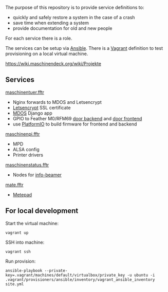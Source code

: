 

The purpose of this repository is to provide service definitions to:

  - quickly and safely restore a system in the case of a crash
  - save time when extending a system
  - provide documentation for old and new people



For each service there is a role.

The services can be setup via [Ansible](https://www.ansible.com/).
There is a [Vagrant](https://www.vagrantup.com/) definition to test provisioning on a local virtual machine.



https://wiki.maschinendeck.org/wiki/Projekte





## Services


[maschinentuer.fftr](https://wiki.maschinendeck.org/wiki/Schließsystem)
  - Nginx forwards to MDOS and Letsencrypt
  - [Letsencrypt](https://letsencrypt.org/) SSL certificate
  - [MDOS](https://github.com/maschinendeck/mdos) Django app
  - GPIO to Feather M0/RFM69 [door backend](https://github.com/maschinendeck/mdos/tree/master/featherm0-backend) and [door frontend](https://github.com/maschinendeck/mdos/tree/master/featherm0-frontend)
  - use [PlatformIO](http://platformio.org/) to build firmware for frontend and backend



[maschinenpi.fftr](https://wiki.maschinendeck.org/wiki/MaschinenPi)
  - MPD
  - ALSA config
  - Printer drivers


[maschinenstatus.fftr](https://github.com/maschinendeck/Maschinenstatus)
  - Nodes for [info-beamer](https://github.com/dividuum/info-beamer/)


[mate.fftr](https://wiki.maschinendeck.org/wiki/Matepad)
  - [Metepad](https://github.com/chaosdorf/mete)




## For local development


Start the virtual machine:

```
vagrant up
```


SSH into machine:

```
vagrant ssh
```


Run provision:

```
ansible-playbook --private-key=.vagrant/machines/default/virtualbox/private_key -u ubuntu -i .vagrant/provisioners/ansible/inventory/vagrant_ansible_inventory site.yml
```
